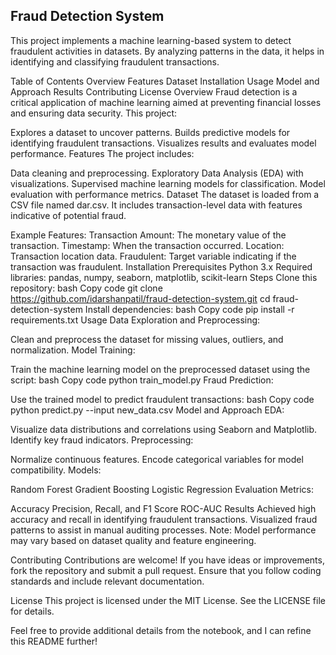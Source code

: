 ## Fraud Detection System

This project implements a machine learning-based system to detect fraudulent activities in datasets. By analyzing patterns in the data, it helps in identifying and classifying fraudulent transactions.

Table of Contents
Overview
Features
Dataset
Installation
Usage
Model and Approach
Results
Contributing
License
Overview
Fraud detection is a critical application of machine learning aimed at preventing financial losses and ensuring data security. This project:

Explores a dataset to uncover patterns.
Builds predictive models for identifying fraudulent transactions.
Visualizes results and evaluates model performance.
Features
The project includes:

Data cleaning and preprocessing.
Exploratory Data Analysis (EDA) with visualizations.
Supervised machine learning models for classification.
Model evaluation with performance metrics.
Dataset
The dataset is loaded from a CSV file named dar.csv. It includes transaction-level data with features indicative of potential fraud.

Example Features:
Transaction Amount: The monetary value of the transaction.
Timestamp: When the transaction occurred.
Location: Transaction location data.
Fraudulent: Target variable indicating if the transaction was fraudulent.
Installation
Prerequisites
Python 3.x
Required libraries: pandas, numpy, seaborn, matplotlib, scikit-learn
Steps
Clone this repository:
bash
Copy code
git clone https://github.com/idarshanpatil/fraud-detection-system.git
cd fraud-detection-system
Install dependencies:
bash
Copy code
pip install -r requirements.txt
Usage
Data Exploration and Preprocessing:

Clean and preprocess the dataset for missing values, outliers, and normalization.
Model Training:

Train the machine learning model on the preprocessed dataset using the script:
bash
Copy code
python train_model.py
Fraud Prediction:

Use the trained model to predict fraudulent transactions:
bash
Copy code
python predict.py --input new_data.csv
Model and Approach
EDA:

Visualize data distributions and correlations using Seaborn and Matplotlib.
Identify key fraud indicators.
Preprocessing:

Normalize continuous features.
Encode categorical variables for model compatibility.
Models:

Random Forest
Gradient Boosting
Logistic Regression
Evaluation Metrics:

Accuracy
Precision, Recall, and F1 Score
ROC-AUC
Results
Achieved high accuracy and recall in identifying fraudulent transactions.
Visualized fraud patterns to assist in manual auditing processes.
Note: Model performance may vary based on dataset quality and feature engineering.

Contributing
Contributions are welcome! If you have ideas or improvements, fork the repository and submit a pull request. Ensure that you follow coding standards and include relevant documentation.

License
This project is licensed under the MIT License. See the LICENSE file for details.

Feel free to provide additional details from the notebook, and I can refine this README further! ​
